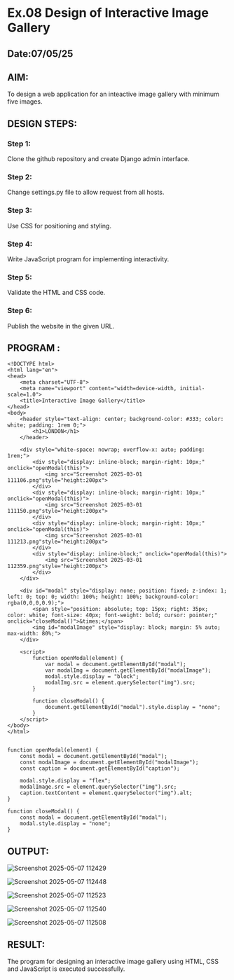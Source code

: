 # Ex.08 Design of Interactive Image Gallery
## Date:07/05/25

## AIM:
To design a web application for an inteactive image gallery with minimum five images.

## DESIGN STEPS:

### Step 1:
Clone the github repository and create Django admin interface.

### Step 2:
Change settings.py file to allow request from all hosts.

### Step 3:
Use CSS for positioning and styling.

### Step 4:
Write JavaScript program for implementing interactivity.

### Step 5:
Validate the HTML and CSS code.

### Step 6:
Publish the website in the given URL.

## PROGRAM :
```
<!DOCTYPE html>
<html lang="en">
<head>
    <meta charset="UTF-8">
    <meta name="viewport" content="width=device-width, initial-scale=1.0">
    <title>Interactive Image Gallery</title>
</head>
<body>
    <header style="text-align: center; background-color: #333; color: white; padding: 1rem 0;">
        <h1>LONDON</h1>
    </header>

    <div style="white-space: nowrap; overflow-x: auto; padding: 1rem;">
        <div style="display: inline-block; margin-right: 10px;" onclick="openModal(this)">
            <img src="Screenshot 2025-03-01 111106.png"style="height:200px">
        </div>
        <div style="display: inline-block; margin-right: 10px;" onclick="openModal(this)">
            <img src="Screenshot 2025-03-01 111150.png"style="height:200px">
        </div>
        <div style="display: inline-block; margin-right: 10px;" onclick="openModal(this)">
            <img src="Screenshot 2025-03-01 111213.png"style="height:200px">
        </div>
        <div style="display: inline-block;" onclick="openModal(this)">
            <img src="Screenshot 2025-03-01 112359.png"style="height:200px">
        </div>
    </div>

    <div id="modal" style="display: none; position: fixed; z-index: 1; left: 0; top: 0; width: 100%; height: 100%; background-color: rgba(0,0,0,0.9);">
        <span style="position: absolute; top: 15px; right: 35px; color: white; font-size: 40px; font-weight: bold; cursor: pointer;" onclick="closeModal()">&times;</span>
        <img id="modalImage" style="display: block; margin: 5% auto; max-width: 80%;">
    </div>

    <script>
        function openModal(element) {
            var modal = document.getElementById("modal");
            var modalImg = document.getElementById("modalImage");
            modal.style.display = "block";
            modalImg.src = element.querySelector("img").src;
        }

        function closeModal() {
            document.getElementById("modal").style.display = "none";
        }
    </script>
</body>
</html>


function openModal(element) {
    const modal = document.getElementById("modal");
    const modalImage = document.getElementById("modalImage");
    const caption = document.getElementById("caption");

    modal.style.display = "flex";
    modalImage.src = element.querySelector("img").src;
    caption.textContent = element.querySelector("img").alt;
}

function closeModal() {
    const modal = document.getElementById("modal");
    modal.style.display = "none";
}

```
## OUTPUT:
![Screenshot 2025-05-07 112429](https://github.com/user-attachments/assets/20ea8776-aea5-494c-b408-aa484fc9342c)

![Screenshot 2025-05-07 112448](https://github.com/user-attachments/assets/8e937519-f009-437b-a2dc-c9a95b4de4ee)

![Screenshot 2025-05-07 112523](https://github.com/user-attachments/assets/27d866b4-6587-478c-b851-a1e6207d7b1b)

![Screenshot 2025-05-07 112540](https://github.com/user-attachments/assets/9c317f8c-41cd-4038-8e5a-76fa8080143d)

![Screenshot 2025-05-07 112508](https://github.com/user-attachments/assets/e0ff652c-6173-45e8-bcb9-7bf1a143371e)




## RESULT:
The program for designing an interactive image gallery using HTML, CSS and JavaScript is executed successfully.
